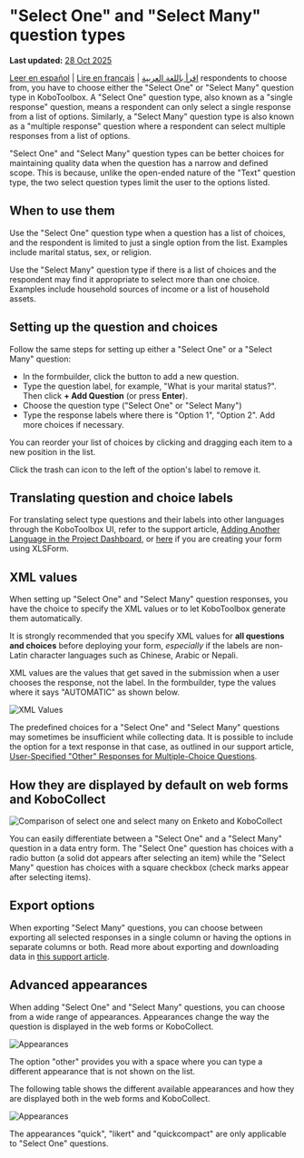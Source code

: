 # "Select One" and "Select Many" question types
**Last updated:** <a href="https://github.com/kobotoolbox/docs/blob/050dcc9c8bfb4c528208bbe886979999037f1554/source/select_one_and_select_many.md" class="reference">28 Oct 2025</a>

<a href="es/select_one_and_select_many.html">Leer en español</a> | <a href="fr/select_one_and_select_many.html">Lire en français</a> | <a href="ar/select_one_and_select_many.html">اقرأ باللغة العربية</a>
respondents to choose from, you have to choose either the "Select One" or
"Select Many" question type in KoboToolbox. A "Select One" question type, also
known as a "single response" question, means a respondent can only select a
single response from a list of options. Similarly, a "Select Many" question type
is also known as a "multiple response" question where a respondent can select
multiple responses from a list of options.

"Select One" and "Select Many" question types can be better choices for
maintaining quality data when the question has a narrow and defined scope. This
is because, unlike the open-ended nature of the "Text" question type, the two
select question types limit the user to the options listed.

## When to use them

Use the "Select One" question type when a question has a list of choices, and
the respondent is limited to just a single option from the list. Examples
include marital status, sex, or religion.

Use the "Select Many" question type if there is a list of choices and the
respondent may find it appropriate to select more than one choice. Examples
include household sources of income or a list of household assets.

## Setting up the question and choices

Follow the same steps for setting up either a "Select One" or a "Select Many"
question:

-   In the formbuilder, click the <i class="k-icon k-icon-plus"></i> button to
    add a new question.
-   Type the question label, for example, "What is your marital status?". Then
    click **+ Add Question** (or press **Enter**).
-   Choose the question type ("Select One" or "Select Many")
-   Type the response labels where there is "Option 1", "Option 2". Add more
    choices if necessary.

<p class="note">
  You can reorder your list of choices by clicking and dragging each item to a
  new position in the list.
</p>

Click the <i class="k-icon k-icon-trash"></i> trash can icon to the left of the
option's label to remove it.

## Translating question and choice labels

For translating select type questions and their labels into other languages
through the KoboToolbox UI, refer to the support article,
[Adding Another Language in the Project Dashboard](language_dashboard.md), or
[here](language_xls.md) if you are creating your form using XLSForm.

## XML values

When setting up "Select One" and "Select Many" question responses, you have the
choice to specify the XML values or to let KoboToolbox generate them
automatically.

<p class="note">
  It is strongly recommended that you specify XML values for
  <strong>all questions and choices</strong> before deploying your form,
  <em>especially</em> if the labels are non-Latin character languages such as
  Chinese, Arabic or Nepali.
</p>

XML values are the values that get saved in the submission when a user chooses
the response, not the label. In the formbuilder, type the values where it says
"AUTOMATIC" as shown below.

![XML Values](/images/select_one_and_select_many/xml_values.png)

The predefined choices for a "Select One" and "Select Many" questions may
sometimes be insufficient while collecting data. It is possible to include the
option for a text response in that case, as outlined in our support article,
[User-Specified "Other" Responses for Multiple-Choice Questions](user_specified_other.md).

## How they are displayed by default on web forms and KoboCollect

![Comparison of select one and select many on Enketo and KoboCollect](/images/select_one_and_select_many/select_one_select_many_comparison.png)

You can easily differentiate between a "Select One" and a "Select Many" question
in a data entry form. The "Select One" question has choices with a radio button
(a solid dot appears after selecting an item) while the "Select Many" question
has choices with a square checkbox (check marks appear after selecting items).

## Export options

When exporting "Select Many" questions, you can choose between exporting all
selected responses in a single column or having the options in separate columns
or both. Read more about exporting and downloading data in
[this support article](export_download.md).

## Advanced appearances

When adding "Select One" and "Select Many" questions, you can choose from a wide
range of appearances. Appearances change the way the question is displayed in
the web forms or KoboCollect.

![Appearances](/images/select_one_and_select_many/appearances.png)

<p class="note">
  The option "other" provides you with a space where you can type a different
  appearance that is not shown on the list.
</p>

The following table shows the different available appearances and how they are
displayed both in the web forms and KoboCollect.

![Appearances](/images/select_one_and_select_many/select_one_select_many_table.png)

<p class="note">
  The appearances "quick", "likert" and "quickcompact" are only applicable to
  "Select One" questions.
</p>
